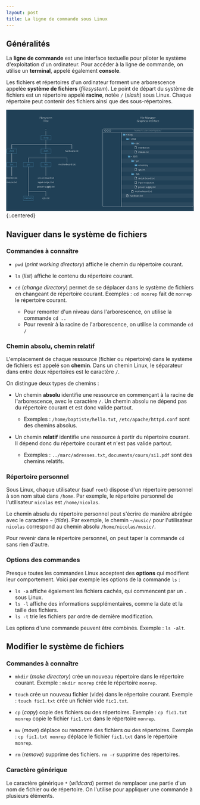 ```yaml
---
layout: post
title: La ligne de commande sous Linux
---
```


## Généralités

La **ligne de commande** est une interface textuelle pour piloter le système d'exploitation d'un ordinateur. Pour accéder à la ligne de commande, on utilise un **terminal**, appelé également **console**.

Les fichiers et répertoires d'un ordinateur forment une arborescence appelée **système de fichiers** (*filesystem*). Le point de départ du système de fichiers est un répertoire appelé **racine**, notée `/` (*slash*) sous Linux. Chaque répertoire peut contenir des fichiers ainsi que des sous-répertoires.

![](../assets/ligne-commande-linux/codecademy-cmdline-filesystem-small.png)
{:.centered}

## Naviguer dans le système de fichiers

### Commandes à connaître

* `pwd` (*print working directory*) affiche le chemin du répertoire courant.

* `ls` (*list*) affiche le contenu du répertoire courant.

* `cd` (*change directory*) permet de se déplacer dans le système de fichiers en changeant de répertoire courant. Exemples : `cd monrep` fait de `monrep` le répertoire courant.

    * Pour remonter d'un niveau dans l'arborescence, on utilise la commande `cd ..`
    * Pour revenir à la racine de l'arborescence, on utilise la commande `cd /`

### Chemin absolu, chemin relatif

L'emplacement de chaque ressource (fichier ou répertoire) dans le système de fichiers est appelé son **chemin**. Dans un chemin Linux, le séparateur dans entre deux répertoires est le caractère `/`.

On distingue deux types de chemins :

* Un chemin **absolu** identifie une ressource en commençant à la racine de l'arborescence, avec le caractère `/`. Un chemin absolu ne dépend pas du répertoire courant et est donc valide partout.

    * Exemples : `/home/baptiste/hello.txt`, `/etc/apache/httpd.conf` sont des chemins absolus.

* Un chemin **relatif** identifie une ressource à partir du répertoire courant. Il dépend donc du répertoire courant et n'est pas valide partout.

    * Exemples : `../marc/adresses.txt`, `documents/cours/si1.pdf` sont des chemins relatifs.

### Répertoire personnel

Sous Linux, chaque utilisateur (sauf `root`) dispose d'un répertoire personnel à son nom situé dans `/home`. Par exemple, le répertoire personnel de l'utilisateur `nicolas` est `/home/nicolas`.

Le chemin absolu du répertoire personnel peut s'écrire de manière abrégée avec le caractère `~` (*tilde*). Par exemple, le chemin `~/music/` pour l'utilisateur `nicolas` correspond au chemin absolu `/home/nicolas/music/`.

Pour revenir dans le répertoire personnel, on peut taper la commande `cd` sans rien d'autre.

### Options des commandes

Presque toutes les commandes Linux acceptent des **options** qui modifient leur comportement. Voici par exemple les options de la commande `ls` :

* `ls -a` affiche également les fichiers cachés, qui commencent par un `.` sous Linux.
* `ls -l` affiche des informations supplémentaires, comme la date et la taille des fichiers.
* `ls -t` trie les fichiers par ordre de dernière modification.

Les options d'une commande peuvent être combinés. Exemple : `ls -alt`.

## Modifier le système de fichiers

### Commandes à connaître

* `mkdir` (*make directory*) crée un nouveau répertoire dans le répertoire courant. Exemple : `mkdir monrep` crée le répertoire `monrep`.

* `touch` crée un nouveau fichier (vide) dans le répertoire courant. Exemple : `touch fic1.txt` crée un fichier vide `fic1.txt`.

* `cp` (*copy*) copie des fichiers ou des répertoires. Exemple : `cp fic1.txt monrep` copie le fichier `fic1.txt` dans le répertoire `monrep`. 

* `mv` (*move*) déplace ou renomme des fichiers ou des répertoires. Exemple : `cp fic1.txt monrep` déplace le fichier `fic1.txt` dans le répertoire `monrep`. 

* `rm` (*remove*) supprime des fichiers. `rm -r` supprime des répertoires.

### Caractère générique

Le caractère générique `*` (*wildcard*) permet de remplacer une partie d'un nom de fichier ou de répertoire. On l'utilise pour appliquer une commande à plusieurs éléments.
